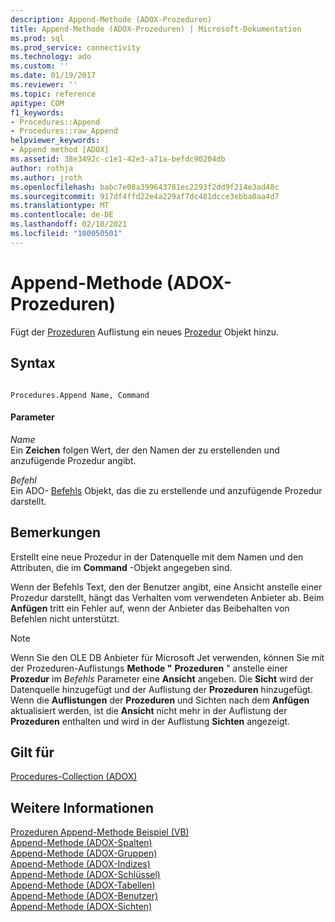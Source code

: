 ```yaml
---
description: Append-Methode (ADOX-Prozeduren)
title: Append-Methode (ADOX-Prozeduren) | Microsoft-Dokumentation
ms.prod: sql
ms.prod_service: connectivity
ms.technology: ado
ms.custom: ''
ms.date: 01/19/2017
ms.reviewer: ''
ms.topic: reference
apitype: COM
f1_keywords:
- Procedures::Append
- Procedures::raw_Append
helpviewer_keywords:
- Append method [ADOX]
ms.assetid: 38e3492c-c1e1-42e3-a71a-befdc90204db
author: rothja
ms.author: jroth
ms.openlocfilehash: babc7e08a399643781ec2293f2dd9f214e3ad48c
ms.sourcegitcommit: 917df4ffd22e4a229af7dc481dcce3ebba0aa4d7
ms.translationtype: MT
ms.contentlocale: de-DE
ms.lasthandoff: 02/10/2021
ms.locfileid: "100050501"
---
```

# <a name="append-method-adox-procedures"></a>Append-Methode (ADOX-Prozeduren)
Fügt der [Prozeduren](./procedures-collection-adox.md) Auflistung ein neues [Prozedur](./procedure-object-adox.md) Objekt hinzu.  
  
## <a name="syntax"></a>Syntax  
  
```  
  
Procedures.Append Name, Command  
```  
  
#### <a name="parameters"></a>Parameter  
 *Name*  
 Ein **Zeichen** folgen Wert, der den Namen der zu erstellenden und anzufügende Prozedur angibt.  
  
 *Befehl*  
 Ein ADO- [Befehls](../ado-api/command-object-ado.md) Objekt, das die zu erstellende und anzufügende Prozedur darstellt.  
  
## <a name="remarks"></a>Bemerkungen  
 Erstellt eine neue Prozedur in der Datenquelle mit dem Namen und den Attributen, die im **Command** -Objekt angegeben sind.  
  
 Wenn der Befehls Text, den der Benutzer angibt, eine Ansicht anstelle einer Prozedur darstellt, hängt das Verhalten vom verwendeten Anbieter ab. Beim **Anfügen** tritt ein Fehler auf, wenn der Anbieter das Beibehalten von Befehlen nicht unterstützt.  
  
> [!NOTE]
>  Wenn Sie den OLE DB Anbieter für Microsoft Jet verwenden, können Sie mit der Prozeduren-Auflistungs **Methode "** **Prozeduren** " anstelle einer **Prozedur** im *Befehls* Parameter eine **Ansicht** angeben. Die **Sicht** wird der Datenquelle hinzugefügt und der Auflistung der **Prozeduren** hinzugefügt. Wenn die **Auflistungen** der **Prozeduren** und Sichten nach dem **Anfügen** aktualisiert werden, ist die **Ansicht** nicht mehr in der Auflistung der **Prozeduren** enthalten und wird in der Auflistung **Sichten** angezeigt.  
  
## <a name="applies-to"></a>Gilt für  
 [Procedures-Collection (ADOX)](./procedures-collection-adox.md)  
  
## <a name="see-also"></a>Weitere Informationen  
 [Prozeduren Append-Methode Beispiel (VB)](./procedures-append-method-example-vb.md)   
 [Append-Methode (ADOX-Spalten)](./append-method-adox-columns.md)   
 [Append-Methode (ADOX-Gruppen)](./append-method-adox-groups.md)   
 [Append-Methode (ADOX-Indizes)](./append-method-adox-indexes.md)   
 [Append-Methode (ADOX-Schlüssel)](./append-method-adox-keys.md)   
 [Append-Methode (ADOX-Tabellen)](./append-method-adox-tables.md)   
 [Append-Methode (ADOX-Benutzer)](./append-method-adox-users.md)   
 [Append-Methode (ADOX-Sichten)](./append-method-adox-views.md)
